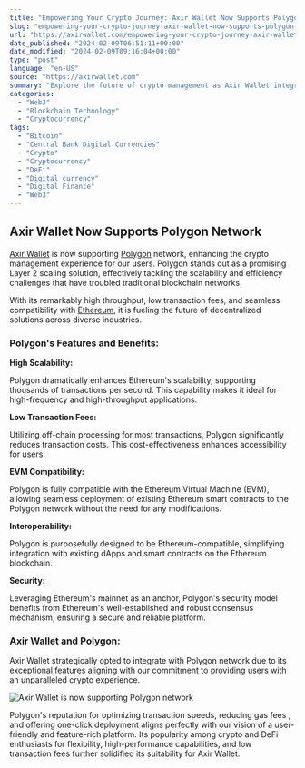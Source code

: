 ```yaml
---
title: "Empowering Your Crypto Journey: Axir Wallet Now Supports Polygon Network"
slug: "empowering-your-crypto-journey-axir-wallet-now-supports-polygon-network"
url: "https://axirwallet.com/empowering-your-crypto-journey-axir-wallet-now-supports-polygon-network/"
date_published: "2024-02-09T06:51:11+00:00"
date_modified: "2024-02-09T09:16:04+00:00"
type: "post"
language: "en-US"
source: "https://axirwallet.com"
summary: "Explore the future of crypto management as Axir Wallet integrates with the Polygon network. Enjoy enhanced scalability, lower transaction fees, and seamless compatibility with Ethereum. Discover the benefits of Polygon's high throughput, cost-effectiveness, EVM compatibility, and interoperability. Join the decentralized revolution with Axir Wallet and Polygon, providing users with an unparalleled and secure crypto experience."
categories:
  - "Web3"
  - "Blockchain Technology"
  - "Cryptocurrency"
tags:
  - "Bitcoin"
  - "Central Bank Digital Currencies"
  - "Crypto"
  - "Cryptocurrency"
  - "DeFi"
  - "Digital currency"
  - "Digital Finance"
  - "Web3"
---
```


 **Axir Wallet Now Supports Polygon Network**
---------------------------------------------

[Axir Wallet](https://axirwallet.com/) is now supporting [Polygon](https://polygon.technology/) network, enhancing the crypto management experience for our users. Polygon stands out as a promising Layer 2 scaling solution, effectively tackling the scalability and efficiency challenges that have troubled traditional blockchain networks.

With its remarkably high throughput, low transaction fees, and seamless compatibility with [Ethereum](https://ethereum.org/), it is fueling the future of decentralized solutions across diverse industries.

### **Polygon's Features and Benefits:** 

**High Scalability:**

Polygon dramatically enhances Ethereum's scalability, supporting thousands of transactions per second. This capability makes it ideal for high-frequency and high-throughput applications.

**Low Transaction Fees:**

Utilizing off-chain processing for most transactions, Polygon significantly reduces transaction costs. This cost-effectiveness enhances accessibility for users.

**EVM Compatibility:**

Polygon is fully compatible with the Ethereum Virtual Machine (EVM), allowing seamless deployment of existing Ethereum smart contracts to the Polygon network without the need for any modifications.

**Interoperability:**

Polygon is purposefully designed to be Ethereum-compatible, simplifying integration with existing dApps and smart contracts on the Ethereum blockchain.

**Security:**

Leveraging Ethereum's mainnet as an anchor, Polygon's security model benefits from Ethereum's well-established and robust consensus mechanism, ensuring a secure and reliable platform.

### **Axir Wallet and Polygon:** 

Axir Wallet strategically opted to integrate with Polygon network due to its exceptional features aligning with our commitment to providing users with an unparalleled crypto experience.

![Axir Wallet is now supporting Polygon network](https://axirwallet.com/wp-content/uploads/MicrosoftTeams-image-28-300x169.jpg)

Polygon's reputation for optimizing transaction speeds, reducing gas fees , and offering one-click deployment aligns perfectly with our vision of a user-friendly and feature-rich platform. Its popularity among crypto and DeFi enthusiasts for flexibility, high-performance capabilities, and low transaction fees further solidified its suitability for Axir Wallet.